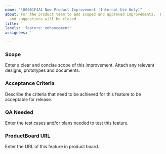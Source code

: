 ```yaml
---
name: "\U0001F4A1 New Product Improvement (Internal-Use Only)"
about: For the product team to add scoped and approved improvements.  Feature requests
  and suggestions will be closed.
title: ''
labels: 'feature: enhancement'
assignees: ''

---
```


### Scope
Enter a clear and concise scope of this improvement. Attach any relevant designs, prototypes and documents.

### Acceptance Criteria
Describe the criteria that need to be achieved for this feature to be acceptable for release.

### QA Needed
Enter the test cases and/or plans needed to test this feature.

### ProductBoard URL
Enter the URL of this feature in product board.
